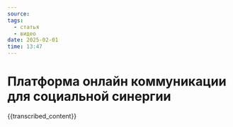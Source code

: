 ```yaml
---
source: 
tags:
  - статья
  - видео
date: 2025-02-01 
time: 13:47
---
```


# Платформа онлайн коммуникации для социальной синергии

{{transcribed_content}}